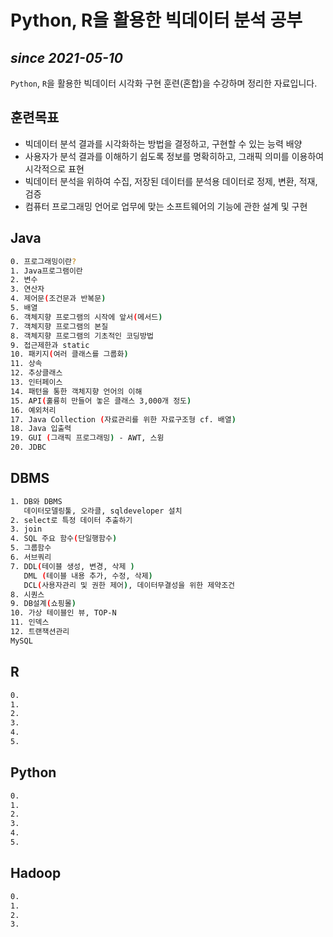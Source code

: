 # Python, R을 활용한 빅데이터 분석 공부
## _since 2021-05-10_

`Python`, `R`을 활용한 빅데이터 시각화 구현 훈련(혼합)을 수강하며 정리한 자료입니다.

## 훈련목표

- 빅데이터 분석 결과를 시각화하는 방법을 결정하고, 구현할 수 있는 능력 배양
- 사용자가 분석 결과를 이해하기 쉽도록 정보를 명확히하고, 그래픽 의미를 이용하여 시각적으로 표현
- 빅데이터 분석을 위하여 수집, 저장된 데이터를 분석용 데이터로 정제, 변환, 적재, 검증
- 컴퓨터 프로그래밍 언어로 업무에 맞는 소프트웨어의 기능에 관한 설계 및 구현



## Java
```sh
0. 프로그래밍이란?
1. Java프로그램이란
2. 변수
3. 연산자
4. 제어문(조건문과 반복문)
5. 배열
6. 객체지향 프로그램의 시작에 앞서(메서드)
7. 객체지향 프로그램의 본질
8. 객체지향 프로그램의 기초적인 코딩방법
9. 접근제한과 static
10. 패키지(여러 클래스를 그룹화)
11. 상속
12. 추상클래스
13. 인터페이스
14. 패턴을 통한 객체지향 언어의 이해
15. API(훌륭히 만들어 놓은 클래스 3,000개 정도)
16. 예외처리
17. Java Collection (자료관리를 위한 자료구조형 cf. 배열)
18. Java 입출력
19. GUI (그래픽 프로그래밍) - AWT, 스윙
20. JDBC
```

## DBMS
```sh
1. DB와 DBMS
   데이터모델링툴, 오라클, sqldeveloper 설치
2. select로 특정 데이터 추출하기
3. join
4. SQL 주요 함수(단일행함수)
5. 그룹함수
6. 서브쿼리
7. DDL(테이블 생성, 변경, 삭제 ) 
   DML (테이블 내용 추가, 수정, 삭제)
   DCL(사용자관리 및 권한 제어), 데이터무결성을 위한 제약조건
8. 시퀀스
9. DB설계(쇼핑몰)
10. 가상 테이블인 뷰, TOP-N
11. 인덱스
12. 트랜잭션관리
MySQL
```

## R
```sh
0. 
1. 
2. 
3. 
4. 
5. 
```

## Python
```sh
0. 
1. 
2. 
3. 
4. 
5. 
```

## Hadoop
```sh
0.
1.
2.
3.
```
